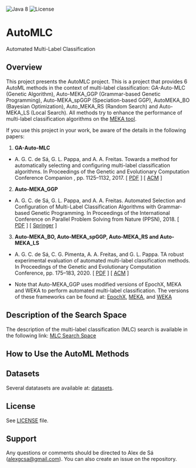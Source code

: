 ![Java 8](https://img.shields.io/badge/java-8-blue.svg) 
![License](https://img.shields.io/badge/license-GPLv3-blue.svg) 

# AutoMLC
Automated Multi-Label Classification

## **Overview**

This project presents the AutoMLC project. This is a project that provides 6 AutoML methods in the context of multi-label classification: GA-Auto-MLC (Genetic Algorithm), Auto-MEKA_GGP (Grammar-based Genetic Programming), Auto-MEKA_spGGP (Speciation-based GGP), AutoMEKA_BO (Bayesian Optimization), Auto_MEKA_RS (Random Search) and Auto-MEKA_LS (Local Search). All methods try to enhance the performance of multi-label classification algorithms on the [MEKA tool](http://waikato.github.io/meka/). 


If you use this project in your work, be aware of the details in the following papers:

1. **GA-Auto-MLC**

  - A. G. C. de Sá, G. L. Pappa, and A. A. Freitas. Towards a method for automatically selecting and configuring multi-label classification algorithms. In Proceedings of the Genetic and Evolutionary Computation Conference Companion , pp. 1125–1132, 2017. [ [PDF](https://www.cs.kent.ac.uk/people/staff/aaf/pub_papers.dir/GECCO-2017-ECADA-Wksp-de-Sa.pdf) ] [ [ACM](https://dl.acm.org/citation.cfm?id=3082053) ]

2. **Auto-MEKA_GGP**

  - A. G. C. de Sá, G. L. Pappa, and A. A. Freitas. Automated Selection and Configuration of Multi-Label Classification Algorithms with Grammar-based Genetic Programming. In Proceedings of the  International Conference on Parallel Problem Solving from Nature (PPSN), 2018.  [ [PDF](https://www.cs.kent.ac.uk/people/staff/aaf/pub_papers.dir/PPSN-2018-de-Sa.pdf) ] [ [Springer](https://link.springer.com/chapter/10.1007/978-3-319-99259-4_25) ]

3. **Auto-MEKA_BO, Auto-MEKA_spGGP, Auto-MEKA_RS and Auto-MEKA_LS**

  - A. G. C. de Sá, C. G. Pimenta,  A. A. Freitas, and G. L. Pappa. TA robust experimental evaluation of automated multi-label classification methods. In Proceedings of the Genetic and Evolutionary Computation Conference, pp. 175–183, 2020. [ [PDF](https://arxiv.org/pdf/2005.08083.pdf) ] [ [ACM](https://dl.acm.org/doi/abs/10.1145/3377930.3390231) ]
  
  - Note that Auto-MEKA_GGP uses modified versions of EpochX, MEKA and WEKA to perform automated multi-label classification. The versions of these frameworks can be found  at: [EpochX](https://github.com/alexgcsa/EpochX), [MEKA](https://github.com/alexgcsa/MEKA), and [WEKA](https://github.com/alexgcsa/WEKA)
  
  

## **Description of the Search Space**

The description of the multi-label classification (MLC) search is available in the following link: [MLC Search Space](https://arxiv.org/abs/1811.11353)

## **How to Use the AutoML Methods**



## **Datasets**

Several datatasets are available at: [datasets](https://github.com/alexgcsa/AutoMLC/tree/master/datasets).

## **License**

See [LICENSE](https://github.com/alexgcsa/AutoMLC/blob/master/LICENSE) file.


## **Support**

Any questions or comments should be directed to Alex de Sá (alexgcsa@gmail.com). You can also create an issue on the repository.


